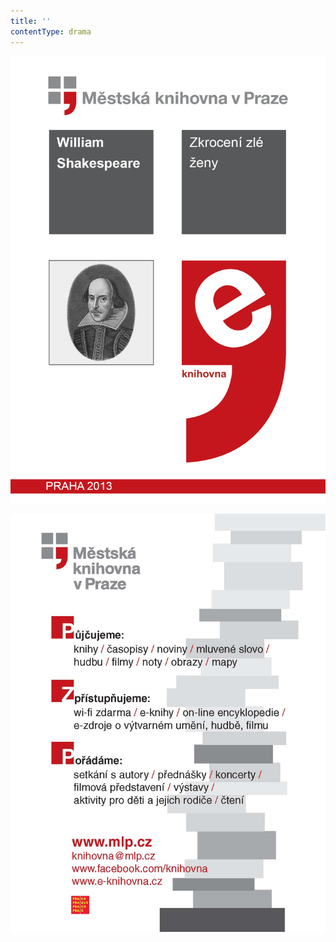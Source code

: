 ```yaml
---
title: ''
contentType: drama
---
```


<section>

![obalka](./resources/obalka_zkroceni_zle_zeny.jpg)

![upoutavka](./resources/upoutavka_eknihy.jpg)

</section>
